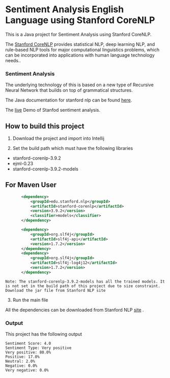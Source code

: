 # Sentiment Analysis English Language using Stanford CoreNLP

This is a Java project for Sentiment Analysis using Stanford CoreNLP.

The [Stanford CoreNLP](https://nlp.stanford.edu/) provides statistical NLP, deep learning NLP, 
and rule-based NLP tools for major computational linguistics problems, 
which can be incorporated into applications with human language technology needs..

 
### Sentiment Analysis

The underlying technology of this is based on a new type of Recursive Neural Network that builds on top of grammatical structures.

The Java documentation for stanford nlp can be found [here](https://nlp.stanford.edu/nlp/javadoc/javanlp/).

The [live](http://nlp.stanford.edu:8080/sentiment/rntnDemo.html) Demo of Stanfod sentiment analysis.


## How to build this project

1. Download the project and import into Intellij

2. Set the build path which must have the following libraries 

 * stanford-corenlp-3.9.2
 * ejml-0.23
 * stanford-corenlp-3.9.2-models
 ## For Maven User
 ```xml
        <dependency>
            <groupId>edu.stanford.nlp</groupId>
            <artifactId>stanford-corenlp</artifactId>
            <version>3.9.2</version>
            <classifier>models</classifier>
        </dependency>

        <dependency>
            <groupId>org.slf4j</groupId>
            <artifactId>slf4j-api</artifactId>
            <version>1.7.2</version>
        </dependency>
        <dependency>
            <groupId>org.slf4j</groupId>
            <artifactId>slf4j-log4j12</artifactId>
            <version>1.7.2</version>
        </dependency>
 ```

```
Note: The stanford-corenlp-3.9.2-models has all the trained models. It is not set in the build path of this project due to size constraint. 
Download the jar file from Stanford NLP site
```
3. Run the main file

All the dependencies can be downloaded from Stanford NLP [site](https://stanfordnlp.github.io/CoreNLP/) .


### Output

This project has the following output
```
Sentiment Score: 4.0
Sentiment Type: Very positive
Very positive: 80.0%
Positive: 17.0%
Neutral: 2.0%
Negative: 0.0%
Very negative: 0.0%
```

